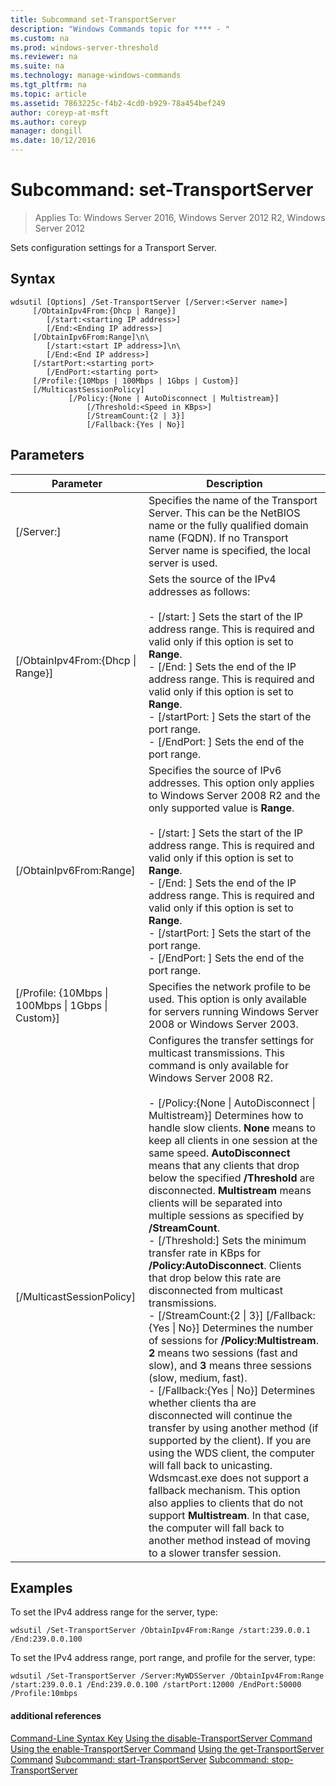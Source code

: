 ```yaml
---
title: Subcommand set-TransportServer
description: "Windows Commands topic for **** - "
ms.custom: na
ms.prod: windows-server-threshold
ms.reviewer: na
ms.suite: na
ms.technology: manage-windows-commands
ms.tgt_pltfrm: na
ms.topic: article
ms.assetid: 7863225c-f4b2-4cd0-b929-78a454bef249
author: coreyp-at-msft
ms.author: coreyp
manager: dongill
ms.date: 10/12/2016
---
```

# Subcommand: set-TransportServer

>Applies To: Windows Server 2016, Windows Server 2012 R2, Windows Server 2012

Sets configuration settings for a Transport Server.
## Syntax
```
wdsutil [Options] /Set-TransportServer [/Server:<Server name>]
     [/ObtainIpv4From:{Dhcp | Range}]
        [/start:<starting IP address>]
        [/End:<Ending IP address>]
     [/ObtainIpv6From:Range]\n\
        [/start:<start IP address>]\n\
        [/End:<End IP address>]      
     [/startPort:<starting port>
        [/EndPort:<starting port>
     [/Profile:{10Mbps | 100Mbps | 1Gbps | Custom}]    
     [/MulticastSessionPolicy]
             [/Policy:{None | AutoDisconnect | Multistream}]
                 [/Threshold:<Speed in KBps>]
                 [/StreamCount:{2 | 3}]
                 [/Fallback:{Yes | No}]
```
## Parameters
|Parameter|Description|
|-------|--------|
|[/Server:<Server name>]|Specifies the name of the Transport Server. This can be the NetBIOS name or the fully qualified domain name (FQDN). If no Transport Server name is specified, the local server is used.|
|[/ObtainIpv4From:{Dhcp &#124; Range}]|Sets the source of the IPv4 addresses as follows:<br /><br />-   [/start: <IP address>]  Sets the start of the IP address range. This is required and valid only if this option is set to **Range**.<br />-   [/End: <IP address>]  Sets the end of the IP address range. This is required and valid only if this option is set to **Range**.<br />-   [/startPort: <port>]  Sets the start of the port range.<br />-   [/EndPort: <port>]  Sets the end of the port range.|
|[/ObtainIpv6From:Range]|Specifies the source of IPv6 addresses. This option only applies to Windows Server 2008 R2 and the only supported value is **Range**.<br /><br />-   [/start: <IP address>]  Sets the start of the IP address range. This is required and valid only if this option is set to **Range**.<br />-   [/End: <IP address>]  Sets the end of the IP address range. This is required and valid only if this option is set to **Range**.<br />-   [/startPort: <port>]  Sets the start of the port range.<br />-   [/EndPort: <port>]  Sets the end of the port range.|
|[/Profile: {10Mbps &#124; 100Mbps &#124; 1Gbps &#124; Custom}]|Specifies the network profile to be used. This option is only available for servers running Windows Server 2008 or Windows Server 2003.|
|[/MulticastSessionPolicy]|Configures the transfer settings for multicast transmissions. This command is only available for Windows Server 2008 R2.<br /><br />-   [/Policy:{None &#124; AutoDisconnect &#124; Multistream}]  Determines how to handle slow clients. **None** means to keep all clients in one session at the same speed. **AutoDisconnect** means that any clients that drop below the specified **/Threshold** are disconnected. **Multistream** means clients will be separated into multiple sessions as specified by **/StreamCount**.<br />-   [/Threshold:<Speed in KBps>]  Sets the minimum transfer rate in KBps for **/Policy:AutoDisconnect**. Clients that drop below this rate are disconnected from multicast transmissions.<br />-   [/StreamCount:{2 &#124; 3}] [/Fallback:{Yes &#124; No}]  Determines the number of sessions for **/Policy:Multistream**. **2** means two sessions (fast and slow), and **3** means three sessions (slow, medium, fast).<br />-   [/Fallback:{Yes &#124; No}]  Determines whether clients tha are disconnected will continue the transfer by using another method (if supported by the client). If you are using the WDS client, the computer will fall back to unicasting. Wdsmcast.exe does not support a fallback mechanism. This option also applies to clients that do not support **Multistream**. In that case, the computer will fall back to another method instead of moving to a slower transfer session.|
## <a name="BKMK_examples"></a>Examples
To set the IPv4 address range for the server, type:
```
wdsutil /Set-TransportServer /ObtainIpv4From:Range /start:239.0.0.1 /End:239.0.0.100
```
To set the IPv4 address range, port range, and profile for the server, type:
```
wdsutil /Set-TransportServer /Server:MyWDSServer /ObtainIpv4From:Range /start:239.0.0.1 /End:239.0.0.100 /startPort:12000 /EndPort:50000 /Profile:10mbps
```
#### additional references
[Command-Line Syntax Key](command-line-syntax-key.md)
[Using the disable-TransportServer Command](using-the-disable-transportserver-command.md)
[Using the enable-TransportServer Command](using-the-enable-transportserver-command.md)
[Using the get-TransportServer Command](using-the-get-transportserver-command.md)
[Subcommand: start-TransportServer](subcommand-start-transportserver.md)
[Subcommand: stop-TransportServer](subcommand-stop-transportserver.md)
